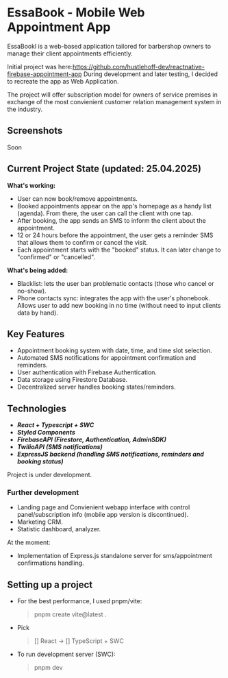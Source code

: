 # EssaBook - Mobile Web Appointment App

EssaBookl is a web-based application tailored for barbershop owners to manage their client appointments efficiently.

Initial project was here:https://github.com/hustlehoff-dev/reactnative-firebase-appointment-app
During development and later testing, I decided to recreate the app as Web Application.

The project will offer subscription model for owners of service premises in exchange of the most convienient customer relation management system in the industry.

## Screenshots

Soon

## Current Project State (updated: 25.04.2025)

**What's working:**

- User can now book/remove appointments.
- Booked appointments appear on the app's homepage as a handy list (agenda). From there, the user can call the client with one tap.
- After booking, the app sends an SMS to inform the client about the appointment.
- 12 or 24 hours before the appointment, the user gets a reminder SMS that allows them to confirm or cancel the visit.
- Each appointment starts with the "booked" status. It can later change to "confirmed" or "cancelled".

**What's being added:**

- Blacklist: lets the user ban problematic contacts (those who cancel or no-show).
- Phone contacts sync: integrates the app with the user's phonebook. Allows user to add new booking in no time (without need to input clients data by hand).

## Key Features

- Appointment booking system with date, time, and time slot selection.
- Automated SMS notifications for appointment confirmation and reminders.
- User authentication with Firebase Authentication.
- Data storage using Firestore Database.
- Decentralized server handles booking states/reminders.

## Technologies

- **_React + Typescript + SWC_**
- **_Styled Components_**
- **_FirebaseAPI (Firestore, Authentication, AdminSDK)_**
- **_TwilioAPI (SMS notifications)_**
- **_ExpressJS backend (handling SMS notifications, reminders and booking status)_**

Project is under development.

### Further development

- Landing page and Convienient webapp interface with control panel/subscription info (mobile app version is discontinued).
- Marketing CRM.
- Statistic dashboard, analyzer.

At the moment:

- Implementation of Express.js standalone server for sms/appointment confirmations handling.

## Setting up a project

- For the best performance, I used pnpm/vite:

  > pnpm create vite@latest .

- Pick

  > [] React ->
  > [] TypeScript + SWC

- To run development server (SWC):
  > pnpm dev
